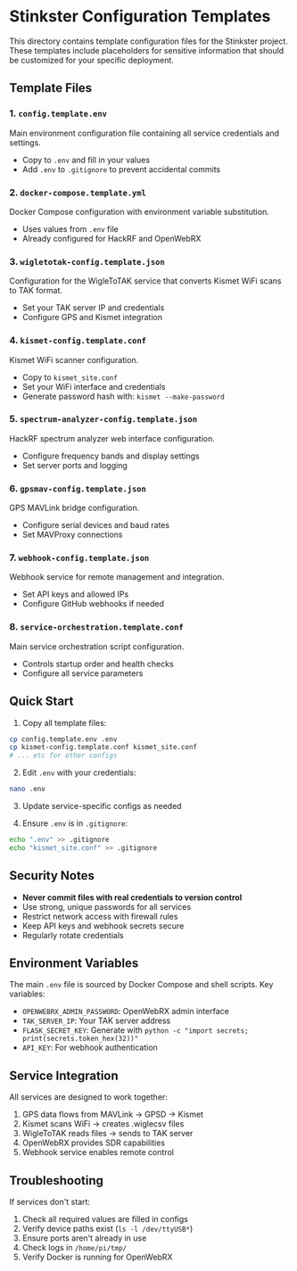 # Stinkster Configuration Templates

This directory contains template configuration files for the Stinkster project. These templates include placeholders for sensitive information that should be customized for your specific deployment.

## Template Files

### 1. `config.template.env`
Main environment configuration file containing all service credentials and settings.
- Copy to `.env` and fill in your values
- Add `.env` to `.gitignore` to prevent accidental commits

### 2. `docker-compose.template.yml`
Docker Compose configuration with environment variable substitution.
- Uses values from `.env` file
- Already configured for HackRF and OpenWebRX

### 3. `wigletotak-config.template.json`
Configuration for the WigleToTAK service that converts Kismet WiFi scans to TAK format.
- Set your TAK server IP and credentials
- Configure GPS and Kismet integration

### 4. `kismet-config.template.conf`
Kismet WiFi scanner configuration.
- Copy to `kismet_site.conf`
- Set your WiFi interface and credentials
- Generate password hash with: `kismet --make-password`

### 5. `spectrum-analyzer-config.template.json`
HackRF spectrum analyzer web interface configuration.
- Configure frequency bands and display settings
- Set server ports and logging

### 6. `gpsmav-config.template.json`
GPS MAVLink bridge configuration.
- Configure serial devices and baud rates
- Set MAVProxy connections

### 7. `webhook-config.template.json`
Webhook service for remote management and integration.
- Set API keys and allowed IPs
- Configure GitHub webhooks if needed

### 8. `service-orchestration.template.conf`
Main service orchestration script configuration.
- Controls startup order and health checks
- Configure all service parameters

## Quick Start

1. Copy all template files:
```bash
cp config.template.env .env
cp kismet-config.template.conf kismet_site.conf
# ... etc for other configs
```

2. Edit `.env` with your credentials:
```bash
nano .env
```

3. Update service-specific configs as needed

4. Ensure `.env` is in `.gitignore`:
```bash
echo ".env" >> .gitignore
echo "kismet_site.conf" >> .gitignore
```

## Security Notes

- **Never commit files with real credentials to version control**
- Use strong, unique passwords for all services
- Restrict network access with firewall rules
- Keep API keys and webhook secrets secure
- Regularly rotate credentials

## Environment Variables

The main `.env` file is sourced by Docker Compose and shell scripts. Key variables:

- `OPENWEBRX_ADMIN_PASSWORD`: OpenWebRX admin interface
- `TAK_SERVER_IP`: Your TAK server address
- `FLASK_SECRET_KEY`: Generate with `python -c "import secrets; print(secrets.token_hex(32))"`
- `API_KEY`: For webhook authentication

## Service Integration

All services are designed to work together:
1. GPS data flows from MAVLink → GPSD → Kismet
2. Kismet scans WiFi → creates .wiglecsv files
3. WigleToTAK reads files → sends to TAK server
4. OpenWebRX provides SDR capabilities
5. Webhook service enables remote control

## Troubleshooting

If services don't start:
1. Check all required values are filled in configs
2. Verify device paths exist (`ls -l /dev/ttyUSB*`)
3. Ensure ports aren't already in use
4. Check logs in `/home/pi/tmp/`
5. Verify Docker is running for OpenWebRX
